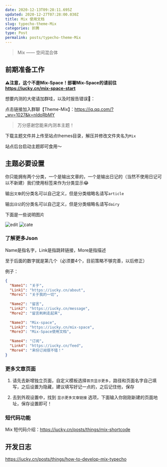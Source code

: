 ```yaml
---
date: 2020-12-13T09:28:11.695Z
updated: 2020-12-27T07:28:00.030Z
title: Mix 使用文档
slug: typecho-theme-Mix
categories: 折腾
type: Post
permalink: posts/typecho-theme-Mix
---
```



> Mix —— 空间混合体

## 前期准备工作

**⚠️注意，这个不是Mix-Space！部署Mix-Space的请前往 https://iucky.cn/mix-space-start**


想要内测的大佬请加群哇，以及时报告错误🙅：

点击链接加入群聊【Theme-Mix】：https://jq.qq.com/?_wv=1027&k=nIdoRbMY

> 万分感谢您能来内测本主题！


下载主题文件并上传至站点themes目录，解压并修改文件夹名为`Mix`

站点后台启动主题即可食用～

## 主题必要设置

你只能拥有两个分类，一个是输出文章的，一个是输出日记的（当然不使用日记可以不新建）我们使用标签来作为分类显示😂

输出`文章`的分类名可以自己定义，但是分类缩略名请写`article`

输出`日记`的分类名可以自己定义，但是分类缩略名请写`dairy`

下面是一些说明图片

![edit](https://gitee.com/wibus/blog-assets-goo/raw/master/asset-pic/edit.png)
![cate](https://gitee.com/wibus/blog-assets-goo/raw/master/asset-pic/cate.png)

### 了解更多Json

Name是指名字，Link是指跳转链接，More是指描述

至于后面的数字就是第几个（必须要4个，目前策略不够完善，以后修正）

例子：

```json
{
  "Name1": "关于", 
  "Link1": "https://iucky.cn/about",
  "More1": "关于我的一切",
  
  "Name2": "留言", 
  "Link2": "https://iucky.cn/message",
  "More2": "留言刷刷走起来", 
  
  "Name3": "Mix-space", 
  "Link3": "https://iucky.cn/mix-space", 
  "More3": "Mix-Space使用文档",
  
  "Name4": "订阅", 
  "Link4": "https://iucky.cn/feed",
  "More4": "来份订阅很不错！"
}
```

### 更多文章页面

1. 请先去新增独立页面，自定义模板选择`首页显示更多`，路径和页面名字自己填写，之后设置为隐藏，建议填写好记一点的，之后记住他，保存

2. 去到外观设置中，找到 `显示更多文章链接` 选项，下面输入你刚刚新建的页面地址，保存设置即可！

### 短代码功能

Mix 短代码介绍：https://iucky.cn/posts/things/mix-shortcode

## 开发日志

https://iucky.cn/posts/things/how-to-develop-mix-typecho